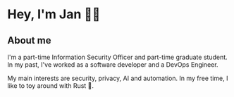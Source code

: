 # Hey, I'm Jan 👋🏻

## About me

I'm a part-time Information Security Officer and part-time graduate student.
In my past, I've worked as a software developer and a DevOps Engineer.

My main interests are security, privacy, AI and automation.
In my free time, I like to toy around with Rust 🦀.

